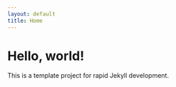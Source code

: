 ```yaml
---
layout: default
title: Home
---
```


# Hello, world!

This is a template project for rapid Jekyll development.
